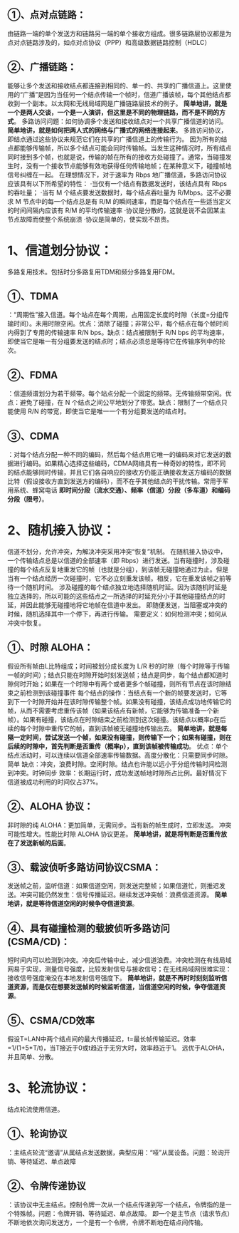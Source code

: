 ## ①、点对点链路：

由链路一端的单个发送方和链路另一端的单个接收方组成。很多链路层协议都是为点对点链路涉及的，如点对点协议（PPP）和高级数据链路控制（HDLC）

## ②、广播链路：

能够让多个发送和接收结点都连接到相同的、单一的、共享的广播信道上。这里使用的“广播”是因为当任何一个结点传输一个帧时，信道广播该帧，每个其他结点都收到一个副本。以太网和无线局域网是广播链路层技术的例子。
**简单地讲，就是一个是两人交谈，一个是一人演讲，但这里是不同的物理链路，而不是不同的方式**。
多路访问问题：如何协调多个发送和接收结点对一个共享广播信道的访问。
**简单地讲，就是如何把两人式的网络与广播式的网络连接起来**。
多路访问协议，即结点通过这些协议来规范它们在共享的广播信道上的传输行为。
因为所有的结点都能够传输帧，所以多个结点可能会同时传输帧。当发生这种情况时，所有结点同时接到多个帧，也就是说，传输的帧在所有的接收方处碰撞了。通常，当碰撞发生时，没有一个接收节点能够有效地获得任何传输地帧；在某种意义下，碰撞帧地信号纠缠在一起。
在理想情况下，对于速率为 Rbps 地广播信道，多路访问协议应该具有以下所希望的特性：
·当仅有一个结点有数据发送时，该结点具有 Rbps 的吞吐量；
·当有 M 个结点要发送数据时，每个结点吞吐量为 R/Mbps。这不必要求 M 节点中的每一个结点总是有 R/M 的瞬间速率，而是每个结点在一些适当定义的时间间隔内应该有 R/M 的平均传输速率
·协议是分散的，这就是说不会因某主节点故障而使整个系统崩溃
·协议是简单的，使实现不昂贵。

# 1、信道划分协议：

多路复用技术。包括时分多路复用TDM和频分多路复用FDM。

## ①、TDMA

：“周期性”接入信道。每个站点在每个周期，占用固定长度的时隙（长度=分组传输时间）。未用时隙空闲。优点：消除了碰撞；非常公平，每个结点在每个帧时间内得到了专用的传输速率 R/N bps。缺点：结点被限制于 R/N bps 的平均速率，即使当它是唯一有分组要发送的结点时；结点必须总是等待它在传输序列中的轮次。

## ②、FDMA

：信道频谱划分为若干频带。每个站点分配一个固定的频带。无传输频带空闲。优点：避免了碰撞，在 N 个结点之间公平地划分了带宽。缺点：限制了一个结点只能使用 R/N 的带宽，即使当它是唯一一个有分组要发送的结点时。

## ③、CDMA

：对每个结点分配一种不同的编码，然后每个结点用它唯一的编码来对它发送的数据进行编码。如果精心选择这些编码，CDMA网络具有一种奇妙的特性，即不同的结点能够同时传输，并且它们各自响应的接收方仍能正确接收发送方编码的数据比特（假设接收方直到发送方的编码），而不在乎其他结点的干扰传输。常用于军用系统、蜂窝电话
**即时间分段（流水交通）、频率（信道）分段（多车道）和编码分段（限号）**。

# 2、随机接入协议：

信道不划分，允许冲突，为解决冲突采用冲突“恢复”机制。
在随机接入协议中，一个传输结点总是以信道的全部速率（即 Rbps）进行发送。当有碰撞时，涉及碰撞的每个结点反复地重发它的帧（也就是分组），到该帧无碰撞地通过为止。但是当有一个结点经历一次碰撞时，它不必立刻重发该帧。相反，它在重发该帧之前等待一个随机时间。
涉及碰撞的每个结点独立地选择随机时延。因为该随机时延是独立选择的，所以可能的这些结点之一所选择的时延充分小于其他碰撞结点的时延，并因此能够无碰撞地将它地帧在信道中发出。
即随便发送，当阻塞或冲突的时候，随机选择其中一个停下，再进行传输。
需要定义：如何检测冲突；如何从冲突中恢复。

## ①、时隙 ALOHA：

假设所有帧由L比特组成；时间被划分成长度为 L/R 秒的时隙（每个时隙等于传输一帧的时间）；结点只能在时隙开始时刻发送帧；结点是同步，每个结点都知道时隙何时开始；如果在一个时隙中有两个或者更多个帧碰撞，则所有节点在该时隙结束之前检测到该碰撞事件
每个结点的操作：当结点有一个新的帧要发送时，它等到下一个时隙开始并在该时隙传输整个帧。如果没有碰撞，该结点成功地传输它的帧，从而不需要考虑重传该帧（如果该结点有新帧，它能够为传输准备一个新帧）。如果有碰撞，该结点在时隙结束之前检测到这次碰撞。该结点以概率p在后续的每个时隙中重传它的帧，直到该帧被无碰撞地传输出去。
**简单地讲，就是每隔一定时间，尝试发送一个帧，如果没有碰撞，则传输下一个；如果有碰撞，则在后续的时隙中，首先判断是否重传（概率p），直到该帧被传输成功**。
优点：单个结点活动时，可以连续以信道全部速率传输数据。高度分散化：只需要同步时隙。简单
缺点：冲突，浪费时隙。空闲时隙。结点也许能以远小于分组传输时间检测到冲突。时钟同步
效率：长期运行时，成功发送帧地时隙所占比例。最好情况下信道被成功利用的时间仅占37%。

## ②、ALOHA 协议：

非时隙的纯 ALOHA：更加简单，无需同步。当有新的帧生成时，立即发送。 冲突可能性增大。性能比时隙 ALOHA 协议更差。
**简单地讲，就是将判断是否重传放在了发送新帧的后面**。

## ③、载波侦听多路访问协议CSMA：

发送帧之前，监听信道：如果信道空闲，则发送完整帧；如果信道忙，则推迟发送。冲突可能仍然发生：信号传播延迟。继续发送冲突帧：浪费信道资源。
**简单地讲，就是等待信道空闲的时候争夺信道资源**。

## ④、具有碰撞检测的载披侦听多路访问 (CSMA/CD)：

短时间内可以检测到冲突。冲突后传输中止，减少信道浪费。冲突检测在有线局域网易于实现，测量信号强度，比较发射信号与接收信号；在无线局域网很难实现：接收信号强度淹没在本地发射信号强度下。
**简单地讲，就是不再时时刻刻监听信道资源，而是仅在想要发送帧的时候监听信道，当信道空闲的时候，争夺信道资源**。

## ⑤、CSMA/CD效率

假设T=LAN中两个结点间的最大传播延迟，t=最长帧传输延迟。效率=1/(1+5*T/t)，当T接近于0或t趋近于无穷大时，效率趋近于1。
远优于ALOHA，并且简单、分散。

# 3、轮流协议：

结点轮流使用信道。

## ①、轮询协议

：主结点轮流“邀请”从属结点发送数据，典型应用：“哑”从属设备。问题：轮询开销、等待延迟、单点故障

## ②、令牌传递协议

：该协议中无主结点。控制令牌一次从一个结点传递到写一个结点，令牌指的是一个特殊帧。问题：令牌开销、等待延迟、单点故障。
即一个是主节点（请求节点）不断地依次询问发送方，一个是有一个令牌，令牌不断地在结点间传输。

